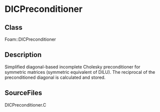 # DICPreconditioner 
## Class
Foam::DICPreconditioner

## Description
Simplified diagonal-based incomplete Cholesky preconditioner for symmetric
matrices (symmetric equivalent of DILU).  The reciprocal of the
preconditioned diagonal is calculated and stored.

## SourceFiles
DICPreconditioner.C

